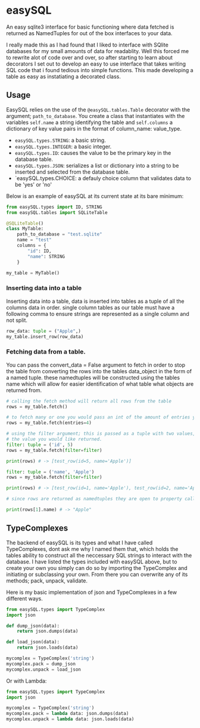 # easySQL
An easy sqlite3 interface for basic functioning where data fetched is returned as NamedTuples for out of the box interfaces to your data.

I really made this as I had found that I liked to interface with SQlite databases for my small amounts of data for readablity. Well this forced me to rewrite alot of code over and over, so after starting to learn about decorators I set out to develop an easy to use interface that takes writing SQL code that i found tedious into simple functions. This made developing a table as easy as instatiating a decorated class.

## Usage
EasySQL relies on the use of the `@easySQL.tables.Table` decorator with the argument; `path_to_database`. You create a class that instantiates with the variables `self.name` a string identifying the table and `self.columns` a dictionary of key value pairs in the format of column_name: value_type.

* `easySQL.types.STRING`: a basic string.
* `easySQL.types.INTEGER`: a basic integer.
* `easySQL.types.ID`: causes the value to be the primary key in the database table.
* `easySQL.types.JSON`: serializes a list or dictionary into a string to be inserted and selected from the database table.
* `easySQL.types.CHOICE: a defauly choice column that validates data to be 'yes' or 'no'

Below is an example of easySQL at its current state at its bare minimum:

```python
from easySQL.types import ID, STRING
from easySQL.tables import SQLiteTable

@SQLiteTable()
class MyTable:
    path_to_database = "test.sqlite"
    name = "test"
    columns = {
        "id": ID,
        "name": STRING
    }

my_table = MyTable()
```
### Inserting data into a table
Inserting data into a table, data is inserted into tables as a tuple of all the columns data in order.
single column tables as our table must have a following comma to ensure strings are represented as a single column and
not split.

```python
row_data: tuple = ("Apple",)
my_table.insert_row(row_data)
```
### Fetching data from a table. 
You can pass the convert_data = False argument to fetch in order to stop the table
from converting the rows into the tables data_object in the form of a named tuple. 
these namedtuples will be constructed using the tables name which will allow for easier 
identification of what table what objects are returned from.

```python
# calling the fetch method will return all rows from the table
rows = my_table.fetch()

# to fetch many or one you would pass an int of the amount of entries you would like from that table
rows = my_table.fetch(entries=4)

# using the filter argument; this is passed as a tuple with two values, the column name in the form of a string, and
# the value you would like returned.
filter: tuple = ('id', 5)
rows = my_table.fetch(filter=filter)

print(rows) # -> [test_row(id=5, name='Apple')]

filter: tuple = ('name', 'Apple')
rows = my_table.fetch(filter=filter)

print(rows) # -> [test_row(id=1, name='Apple'), test_row(id=2, name='Apple'), test_row(id=3, name='Apple')] 

# since rows are returned as namedtuples they are open to property calls.

print(rows[1].name) # -> "Apple"
```
## TypeComplexes
The backend of easySQL is its types and what I have called TypeComplexes, dont ask me why I named them that, which holds the tables ability to construct
all the neccessary SQL strings to interact with the database. I have listed the types included with easySQL above, but to create your own you simply can do so by importing the TypeComplex and initiating or subclassing your own. From there you can overwrite any of its methods; pack, unpack, validate.

Here is my basic implementation of json and TypeComplexes in a few different ways.
```python
from easySQL.types import TypeComplex
import json

def dump_json(data):
    return json.dumps(data)

def load_json(data):
    return json.loads(data)

mycomplex = TypeComplex('string')
mycomplex.pack = dump_json
mycomplex.unpack = load_json
```

Or with Lambda:
```python
from easySQL.types import TypeComplex
import json

mycomplex = TypeComplex('string')
mycomplex.pack = lambda data: json.dumps(data)
mycomplex.unpack = lambda data: json.loads(data)
```

